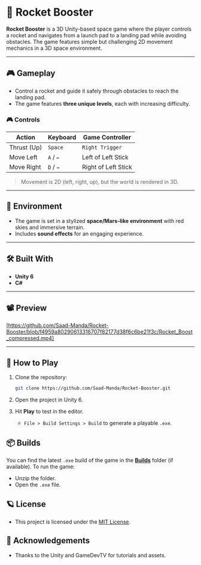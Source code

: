# 🚀 Rocket Booster

**Rocket Booster** is a 3D Unity-based space game where the player controls a rocket and navigates from a launch pad to a landing pad while avoiding obstacles. The game features simple but challenging 2D movement mechanics in a 3D space environment.

---

## 🎮 Gameplay

- Control a rocket and guide it safely through obstacles to reach the landing pad.
- The game features **three unique levels**, each with increasing difficulty.

### 🎮 Controls

| Action       | Keyboard         | Game Controller       |
|--------------|------------------|------------------------|
| Thrust (Up)  | `Space`          | `Right Trigger`       |
| Move Left    | `A` / `←`        | Left of Left Stick    |
| Move Right   | `D` / `→`        | Right of Left Stick   |

> Movement is 2D (left, right, up), but the world is rendered in 3D.

---

## 🌌 Environment

- The game is set in a stylized **space/Mars-like environment** with red skies and immersive terrain.
- Includes **sound effects** for an engaging experience.

---

## 🛠️ Built With

- **Unity 6**
- **C#**

---

## 📽️ Preview

[https://github.com/Saad-Manda/Rocket-Booster/blob/f4959a80290613316707f82177d38f6c6be21f3c/Rocket_Boost_compressed.mp4]

---

## 🚀 How to Play

1. Clone the repository:
   ```bash
   git clone https://github.com/Saad-Manda/Rocket-Booster.git

2. Open the project in Unity 6.

3. Hit **Play** to test in the editor.
   - `File > Build Settings > Build` to generate a playable `.exe`.

## 📦 Builds
You can find the latest `.exe` build of the game in the [**Builds**](./Builds) folder (if available).
To run the game:

- Unzip the folder.
- Open the `.exe` file.

## 🪐 License
- This project is licensed under the [MIT License](LICENSE).

## 🙌 Acknowledgements
- Thanks to the Unity and GameDevTV for tutorials and assets.
